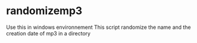 # randomizemp3
Use this in windows environnement
This script randomize the name and the creation date of mp3 in a directory
